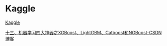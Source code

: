 # Kaggle

[Kaggle](https://www.kaggle.com/)

[十三、机器学习四大神器之XGBoost、LightGBM、Catboost和NGBoost-CSDN博客](https://blog.csdn.net/s_daqing/article/details/118399744)

